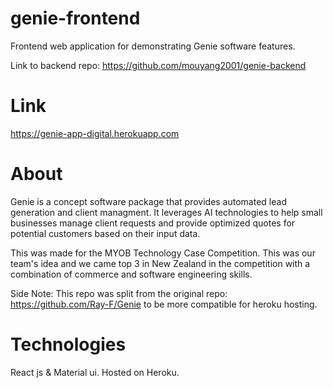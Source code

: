 # genie-frontend
Frontend web application for demonstrating Genie software features.

Link to backend repo: https://github.com/mouyang2001/genie-backend

# Link
https://genie-app-digital.herokuapp.com

# About
Genie is a concept software package that provides automated lead generation and client managment. It leverages AI technologies to help small businesses manage client requests and provide optimized quotes for potential customers based on their input data. 

This was made for the MYOB Technology Case Competition. This was our team's idea and we came top 3 in New Zealand in the competition with a combination of commerce and software engineering skills. 

Side Note: This repo was split from the original repo: https://github.com/Ray-F/Genie to be more compatible for heroku hosting. 

# Technologies
React js & Material ui. Hosted on Heroku.

